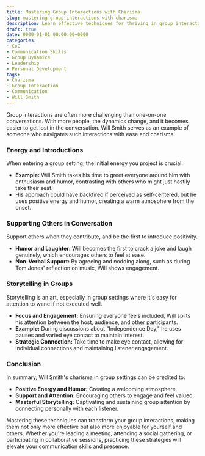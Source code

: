 ```yaml
---
title: Mastering Group Interactions with Charisma
slug: mastering-group-interactions-with-charisma
description: Learn effective techniques for thriving in group interactions with insights from charismatic personalities like Will Smith.
draft: true
date: 0000-01-01 00:00:00+0000
categories:
- CoC
- Communication Skills
- Group Dynamics
- Leadership
- Personal Development
tags:
- Charisma
- Group Interaction
- Communication
- Will Smith
---
```


Group interactions are often more challenging than one-on-one conversations. With more people, the dynamics change, and it becomes easier to get lost in the conversation. Will Smith serves as an example of someone who navigates such interactions with ease and charisma.

### Energy and Introductions

When entering a group setting, the initial energy you project is crucial.

- **Example:** Will Smith takes his time to greet everyone around him with enthusiasm and humor, contrasting with others who might just hastily take their seat.
- His approach could have backfired if perceived as self-centered, but he uses positive energy and humor, creating a warm atmosphere from the onset.

### Supporting Others in Conversation

Support others when they contribute, and be the first to introduce positivity.

- **Humor and Laughter:** Will becomes the first to crack a joke and laugh genuinely, which encourages others to feel at ease.
- **Non-Verbal Support:** By agreeing and nodding along, such as during Tom Jones' reflection on music, Will shows engagement.

### Storytelling in Groups

Storytelling is an art, especially in group settings where it's easy for attention to wane if not executed well.

- **Focus and Engagement:** Ensuring everyone feels included, Will splits his attention between the host, audience, and other participants.
- **Example:** During discussions about "Independence Day," he uses pauses and varied eye contact to maintain interest.
- **Strategic Connection:** Take time to make eye contact, allowing for individual connections and maintaining listener engagement.

### Conclusion

In summary, Will Smith's charisma in group settings can be credited to:

- **Positive Energy and Humor:** Creating a welcoming atmosphere.
- **Support and Attention:** Encouraging others to engage and feel valued.
- **Masterful Storytelling:** Captivating and sustaining group attention by connecting personally with each listener.

Mastering these techniques can transform your group interactions, making them not only more effective but also more enjoyable for yourself and others. Whether you're leading a meeting, attending a social gathering, or participating in collaborative sessions, practicing these strategies will elevate your communication skills and presence.
